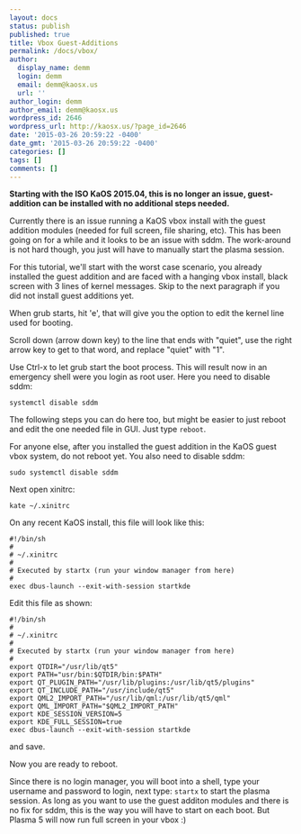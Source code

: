 ```yaml
---
layout: docs
status: publish
published: true
title: Vbox Guest-Additions
permalink: /docs/vbox/
author:
  display_name: demm
  login: demm
  email: demm@kaosx.us
  url: ''
author_login: demm
author_email: demm@kaosx.us
wordpress_id: 2646
wordpress_url: http://kaosx.us/?page_id=2646
date: '2015-03-26 20:59:22 -0400'
date_gmt: '2015-03-26 20:59:22 -0400'
categories: []
tags: []
comments: []
---
```

**Starting with the ISO KaOS 2015.04, this is no longer an issue, guest-addition can be installed with no additional steps needed.**

Currently there is an issue running a KaOS vbox install with the guest addition modules (needed for full screen, file sharing, etc).
This has been going on for a while and it looks to be an issue with sddm.
The work-around is not hard though, you just will have to manually start the plasma session.

For this tutorial, we'll start with the worst case scenario, you already installed the guest addition and are faced with a hanging vbox install, black screen with 3 lines of kernel messages. Skip to the next paragraph if you did not install guest additions yet.

When grub starts, hit 'e', that will give you the option to edit the kernel line used for booting.

Scroll down (arrow down key) to the line that ends with "quiet", use the right arrow key to get to that word, and replace "quiet" with "1".

Use Ctrl-x to let grub start the boot process. This will result now in an emergency shell were you login as root user. Here you need to disable sddm:

```
systemctl disable sddm
```

The following steps you can do here too, but might be easier to just reboot and edit the one needed file in GUI. Just type `reboot`.

For anyone else, after you installed the guest addition in the KaOS guest vbox system, do not reboot yet. You also need to disable sddm:

```
sudo systemctl disable sddm
```

Next open xinitrc:

```
kate ~/.xinitrc
```

On any recent KaOS install, this file will look like this:


```
#!/bin/sh
#
# ~/.xinitrc
#
# Executed by startx (run your window manager from here)
#
exec dbus-launch --exit-with-session startkde
```

Edit this file as shown:

```
#!/bin/sh
#
# ~/.xinitrc
#
# Executed by startx (run your window manager from here)
#
export QTDIR="/usr/lib/qt5"
export PATH="usr/bin:$QTDIR/bin:$PATH"
export QT_PLUGIN_PATH="/usr/lib/plugins:/usr/lib/qt5/plugins"
export QT_INCLUDE_PATH="/usr/include/qt5"
export QML2_IMPORT_PATH="/usr/lib/qml:/usr/lib/qt5/qml"
export QML_IMPORT_PATH="$QML2_IMPORT_PATH"
export KDE_SESSION_VERSION=5
export KDE_FULL_SESSION=true
exec dbus-launch --exit-with-session startkde
```

and save.

Now you are ready to reboot.

Since there is no login manager, you will boot into a shell, type your username and password to login, next type:
`startx`
to start the plasma session. As long as you want to use the guest additon modules and there is no fix for sddm, this is the way you will have to start on each boot.
But Plasma 5 will now run full screen in your vbox :)
